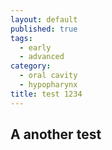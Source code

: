 ```yaml
---
layout: default
published: true
tags:
  - early
  - advanced
category:
  - oral cavity
  - hypopharynx
title: test 1234
---
```

## A another test

